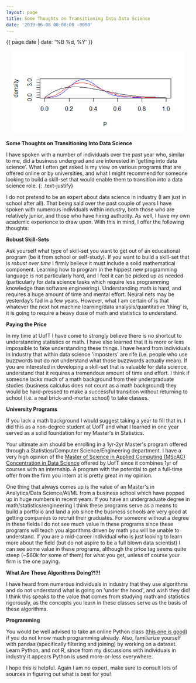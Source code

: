 ```yaml
---
layout: page
title: Some Thoughts on Transitioning Into Data Science
date: '2019-06-08 00:00:00 -0000'
---
```


{{ page.date | date: '%B %d, %Y' }}

<p style="text-align:center;"><img src="/assets/Rplot.png" alt="Prediction Machine Eyes"></p>

**Some Thoughts on Transitioning Into Data Science**

I have spoken with a number of individuals over the past year who, similar to me, did a business undergrad and are interested in 'getting into data science'. What I often get asked is my view on various programs that are offered online or by universities, and what I might recommend for someone looking to build a skill-set that would enable them to transition into a data science role.
{: .text-justify}

I do not pretend to be an expert about data science in industry (I am just in school after all). That being said over the past couple of years I have spoken with numerous individuals within industry, both those who are relatively junior, and those who have hiring authority. As well, I have my own academic experience to draw upon. With this in mind, I offer the following thoughts:

**Robust Skill-Sets**

Ask yourself what type of skill-set you want to get out of an educational program (be it from school or self-study). If you want to build a skill-set that is *robust over time* I firmly believe it must include a solid mathematical component. Learning how to program in the hippest new programming language is not particularly hard, and I feel it can be picked up as needed (particularly for data science tasks which require less programming knowledge than software engineering). Understanding math is hard, and requires a huge amount of time and mental effort. Neural nets may be yesterday’s fad in a few years. However, what I am certain of is that whatever the next hot machine learning/data analysis/quantitative ‘thing’ is, it is going to require a heavy dose of math and statistics to understand. 

**Paying the Price**

In my time at UofT I have come to strongly believe there is no shortcut to understanding statistics or math. I have also learned that it is more or less impossible to fake understanding these things. I have heard from individuals in industry that within data science 'imposters' are rife (i.e. people who use buzzwords but do not understand what those buzzwords actually mean). If you are interested in developing a skill-set that is valuable for data science, understand that it requires a tremendous amount of time and effort. I think if someone lacks much of a math background from their undergraduate studies (business calculus does not count as a math background) they would be hard-pressed to make a successful transition without returning to school (i.e. a real brick-and-mortar school) to take classes.

**University Programs**

If you lack a math background I would suggest taking a year to fill that in. I did this as a non-degree student at UofT and what I learned in one year served as a solid foundation for my Master's in Statistics.

Your ultimate aim should be enrolling in a 1yr-2yr Master's program offered through a Statistics/Computer Science/Engineering department. I have a very high opinion of the <a href="https://www.statistics.utoronto.ca/graduate/mscac-data-science">Master of Science in Applied Computing (MScAC) Concentration in Data Science</a> offered by UofT since it combines 1yr of courses with an internship. A program with the potential to get a full-time offer from the firm you intern at is pretty great in my opinion.

One thing that always comes up is the value of an Master's in Analytics/Data Science/AI/ML from a business school which have popped up in huge numbers in recent years. If you have an undergraduate degree in math/statistics/engineering I think these programs serve as a means to build a portfolio and land a job since the business schools are very good at getting companies to recruit their graduates. For someone without a degree in these fields I do not see much value in these programs since these programs will teach you algorithms driven by math you will be unable to understand. If you are a mid-career individual who is just looking to learn more about the field (but do not aspire to be a full blown data scientist) I can see some value in these programs, although the price tag seems quite steep (~$60k for some of them) for what you get, unless of course your firm is the one paying.

**What Are These Algorithms Doing?!?!**

I have heard from numerous individuals in industry that they use algorithms and do not understand what is going on 'under the hood', and wish they did! I think this speaks to the value that comes from studying math and statistics rigorously, as the concepts you learn in these classes serve as the basis of these algorithms.

**Programming**

You would be well advised to take an online Python class (<a href="https://www.coursera.org/learn/interactive-python-1">this one is good</a>) if you do not know much programming already. Also, familiarize yourself with pandas (specifically filtering and joining) by working on a dataset. Learn Python, and not R, since from my discussions with individuals in industry it appears Python is used more-or-less everywhere.
  
  
I hope this is helpful. Again I am no expert, make sure to consult lots of sources in figuring out what is best for you!

